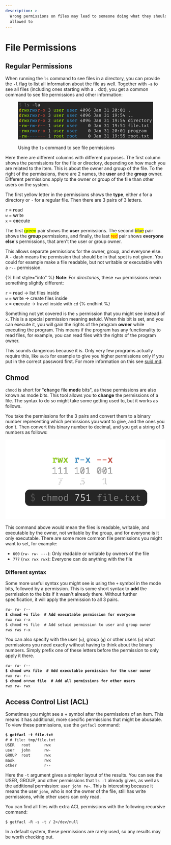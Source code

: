 ```yaml
---
description: >-
  Wrong permissions on files may lead to someone doing what they should not be
  allowed to
---
```


# File Permissions

## Regular Permissions

When running the `ls` command to see files in a directory, you can provide the `-l` flag to list all information about the file as well. Together with `-a` to see all files (including ones starting with a `.` dot), you get a common command to see file permissions and other information:

<figure><img src="../../.gitbook/assets/image (1) (1).png" alt=""><figcaption><p>Using the <code>ls</code> command to see file permissions</p></figcaption></figure>

Here there are different columns with different purposes. The first column shows the permissions for the file or directory, depending on how much you are related to the item. This is about the owner and group of the file. To the right of the permissions, there are 2 names, the **user** and the **group** owner. Different permissions apply to the owner or group of the file than other users on the system.&#x20;

The first yellow letter in the permissions shows the **type**, either `d` for a directory or `-` for a regular file. Then there are 3 pairs of 3 letters.&#x20;

`r` = **r**ead\
`w` = **w**rite\
`x` = e**x**ecute

The first <mark style="color:green;">green</mark> pair shows the **user** permissions. The second <mark style="color:blue;">blue</mark> pair shows the **group** permissions, and finally, the last <mark style="color:red;">red</mark> pair shows **everyone else**'s permissions, that aren't the user or group owner.&#x20;

This allows separate permissions for the owner, group, and everyone else. A `-` dash means the permission that should be in that spot is not given. You could for example make a file readable, but not writable or executable with a `r--` permission.&#x20;

{% hint style="info" %}
**Note**: For _directories_, these `rwx` permissions mean something slightly different:

`r` = **r**ead -> list files inside\
`w` = **w**rite -> create files inside\
`x` = e**x**ecute -> travel inside with `cd`
{% endhint %}

Something not yet covered is the `s` permission that you might see instead of `x`. This is a special permission meaning **s**etuid. When this bit is set, and you can execute it, you will gain the rights of the program **owner** while executing the program. This means if the program has any functionality to read files, for example, you can read files with the rights of the program owner.&#x20;

This sounds dangerous because it is. Only very few programs actually require this, like `sudo` for example to give you higher permissions only if you put in the correct password first. For more information on this see [suid.md](suid.md "mention").

## Chmod

`chmod` is short for "**ch**ange file **mod**e bits", as these permissions are also known as mode bits. This tool allows you to **change** the permissions of a file. The syntax to do so might take some getting used to, but it works as follows.&#x20;

You take the permissions for the 3 pairs and convert them to a binary number representing which permissions you want to give, and the ones you don't. Then convert this binary number to decimal, and you get a string of 3 numbers as follows:

<img src="../../.gitbook/assets/XdX8mLsvKw.png" alt="" data-size="original">

This command above would mean the files is readable, writable, and executable by the owner, not writable by the group, and for everyone is it only executable. There are some more common file permissions you might want to set, for example:

* `600` (`rw- rw- ---`): Only readable or writable by owners of the file
* `777` (`rwx rwx rwx`): Everyone can do anything with the file

### Different syntax

Some more useful syntax you might see is using the `+` symbol in the mode bits, followed by a permission. This is some short syntax to **add** the permission to the bits if it wasn't already there. Without further specification, it will apply the permission to all 3 pairs.&#x20;

<pre class="language-shell-session"><code class="lang-shell-session">rw- rw- r--
<strong>$ chmod +x file  # Add executable permission for everyone
</strong>rwx rwx r-x
$ chmod +s file  # Add setuid permission to user and group owner
rws rws r-x
</code></pre>

You can also specify with the user (`u`), group (`g`) or other users (`o`) what permissions you need exactly without having to think about the binary numbers. Simply prefix one of these letters before the permission to only apply it there.&#x20;

<pre class="language-shell-session"><code class="lang-shell-session">rw- rw- r--
<strong>$ chmod u+x file  # Add executable permission for the user owner
</strong>rwx rw- r--
<strong>$ chmod o+rwx file  # Add all permissions for other users
</strong>rwx rw- rwx
</code></pre>

## Access Control List (ACL)

Sometimes you might see a + symbol after the permissions of an item. This means it has additional, more specific permissions that might be abusable. To view these permissions, use the `getfacl` command:

<pre class="language-shell-session"><code class="lang-shell-session"><strong>$ getfacl -t file.txt
</strong># # file: tmp/file.txt
USER   root      rwx
user   john      rw-
GROUP  root      rwx
mask             rwx
other            r--
</code></pre>

Here the `-t` argument gives a simpler layout of the results. You can see the USER, GROUP, and other permissions that `ls -l` already gives, as well as the additional permission: `user john rw-`. This is interesting because it means the user `john`, who is not the owner of the file, still has write permissions, while other users can only read.&#x20;

You can find all files with extra ACL permissions with the following recursive command:

```shell-session
$ getfacl -R -s -t / 2>/dev/null
```

In a default system, these permissions are rarely used, so any results may be worth checking out.&#x20;
